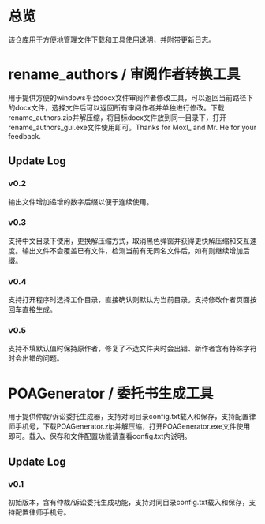 # 总览
该仓库用于方便地管理文件下载和工具使用说明，并附带更新日志。

# rename_authors / 审阅作者转换工具
用于提供方便的windows平台docx文件审阅作者修改工具，可以返回当前路径下的docx文件，选择文件后可以返回所有审阅作者并单独进行修改。下载rename_authors.zip并解压缩，将目标docx文件放到同一目录下，打开rename_authors_gui.exe文件使用即可。Thanks for Moxl_ and Mr. He for your feedback.

## Update Log
### v0.2
输出文件增加递增的数字后缀以便于连续使用。
### v0.3
支持中文目录下使用，更换解压缩方式，取消黑色弹窗并获得更快解压缩和交互速度。输出文件不会覆盖已有文件，检测当前有无同名文件后，如有则继续增加后缀。
### v0.4
支持打开程序时选择工作目录，直接确认则默认为当前目录。支持修改作者页面按回车直接生成。
### v0.5
支持不填默认值时保持原作者，修复了不选文件夹时会出错、新作者含有特殊字符时会出错的问题。

# POAGenerator / 委托书生成工具
用于提供仲裁/诉讼委托生成器，支持对同目录config.txt载入和保存，支持配置律师手机号，下载POAGenerator.zip并解压缩，打开POAGenerator.exe文件使用即可。载入、保存和文件配置功能请查看config.txt内说明。

## Update Log
### v0.1
初始版本，含有仲裁/诉讼委托生成功能，支持对同目录config.txt载入和保存，支持配置律师手机号。
